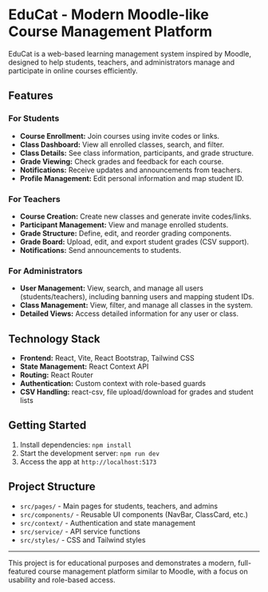 # EduCat - Modern Moodle-like Course Management Platform

EduCat is a web-based learning management system inspired by Moodle, designed to help students, teachers, and administrators manage and participate in online courses efficiently.

## Features

### For Students

- **Course Enrollment:** Join courses using invite codes or links.
- **Class Dashboard:** View all enrolled classes, search, and filter.
- **Class Details:** See class information, participants, and grade structure.
- **Grade Viewing:** Check grades and feedback for each course.
- **Notifications:** Receive updates and announcements from teachers.
- **Profile Management:** Edit personal information and map student ID.

### For Teachers

- **Course Creation:** Create new classes and generate invite codes/links.
- **Participant Management:** View and manage enrolled students.
- **Grade Structure:** Define, edit, and reorder grading components.
- **Grade Board:** Upload, edit, and export student grades (CSV support).
- **Notifications:** Send announcements to students.

### For Administrators

- **User Management:** View, search, and manage all users (students/teachers), including banning users and mapping student IDs.
- **Class Management:** View, filter, and manage all classes in the system.
- **Detailed Views:** Access detailed information for any user or class.

## Technology Stack

- **Frontend:** React, Vite, React Bootstrap, Tailwind CSS
- **State Management:** React Context API
- **Routing:** React Router
- **Authentication:** Custom context with role-based guards
- **CSV Handling:** react-csv, file upload/download for grades and student lists

## Getting Started

1. Install dependencies: `npm install`
2. Start the development server: `npm run dev`
3. Access the app at `http://localhost:5173`

## Project Structure

- `src/pages/` - Main pages for students, teachers, and admins
- `src/components/` - Reusable UI components (NavBar, ClassCard, etc.)
- `src/context/` - Authentication and state management
- `src/service/` - API service functions
- `src/styles/` - CSS and Tailwind styles

---

This project is for educational purposes and demonstrates a modern, full-featured course management platform similar to Moodle, with a focus on usability and role-based access.
